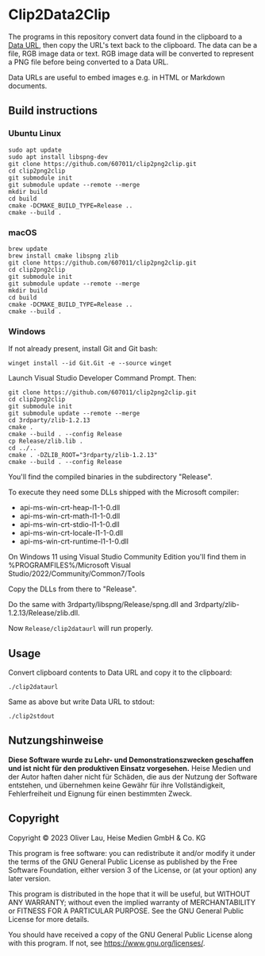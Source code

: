 # Clip2Data2Clip

The programs in this repository convert data found in the clipboard to a [Data URL](https://developer.mozilla.org/en-US/docs/Web/HTTP/Basics_of_HTTP/Data_URLs), then copy the URL's text back to the clipboard. The data can be a file, RGB image data or text. RGB image data will be converted to represent a PNG file before being converted to a Data URL.

Data URLs are useful to embed images e.g. in HTML or Markdown documents.

## Build instructions

### Ubuntu Linux

```
sudo apt update
sudo apt install libspng-dev
git clone https://github.com/607011/clip2png2clip.git
cd clip2png2clip
git submodule init
git submodule update --remote --merge
mkdir build
cd build
cmake -DCMAKE_BUILD_TYPE=Release ..
cmake --build .
```

### macOS

```
brew update
brew install cmake libspng zlib
git clone https://github.com/607011/clip2png2clip.git
cd clip2png2clip
git submodule init
git submodule update --remote --merge
mkdir build
cd build
cmake -DCMAKE_BUILD_TYPE=Release ..
cmake --build .
```

### Windows

If not already present, install Git and Git bash:

```
winget install --id Git.Git -e --source winget
```

Launch Visual Studio Developer Command Prompt. Then:

```
git clone https://github.com/607011/clip2png2clip.git
cd clip2png2clip
git submodule init
git submodule update --remote --merge
cd 3rdparty/zlib-1.2.13
cmake .
cmake --build . --config Release
cp Release/zlib.lib .
cd ../..
cmake . -DZLIB_ROOT="3rdparty/zlib-1.2.13"
cmake --build . --config Release
```

You'll find the compiled binaries in the subdirectory "Release".

To execute they need some DLLs shipped with the Microsoft compiler:

 - api-ms-win-crt-heap-l1-1-0.dll
 - api-ms-win-crt-math-l1-1-0.dll
 - api-ms-win-crt-stdio-l1-1-0.dll
 - api-ms-win-crt-locale-l1-1-0.dll
 - api-ms-win-crt-runtime-l1-1-0.dll

On Windows 11 using Visual Studio Community Edition you'll find them in 
%PROGRAMFILES%/Microsoft Visual Studio/2022/Community/Common7/Tools

Copy the DLLs from there to "Release".

Do the same with 3rdparty/libspng/Release/spng.dll and 3rdparty/zlib-1.2.13/Release/zlib.dll.

Now `Release/clip2dataurl` will run properly.

## Usage

Convert clipboard contents to Data URL and copy it to the clipboard:

```
./clip2dataurl
```

Same as above but write Data URL to stdout:

```
./clip2stdout
```


## Nutzungshinweise

**Diese Software wurde zu Lehr- und Demonstrationszwecken geschaffen und ist nicht für den produktiven Einsatz vorgesehen.** Heise Medien und der Autor haften daher nicht für Schäden, die aus der Nutzung der Software entstehen, und übernehmen keine Gewähr für ihre Vollständigkeit, Fehlerfreiheit und Eignung für einen bestimmten Zweck.

## Copyright

Copyright ©️ 2023 Oliver Lau, Heise Medien GmbH & Co. KG

This program is free software: you can redistribute it and/or modify
it under the terms of the GNU General Public License as published by
the Free Software Foundation, either version 3 of the License, or
(at your option) any later version.

This program is distributed in the hope that it will be useful,
but WITHOUT ANY WARRANTY; without even the implied warranty of
MERCHANTABILITY or FITNESS FOR A PARTICULAR PURPOSE.  See the
GNU General Public License for more details.

You should have received a copy of the GNU General Public License
along with this program.  If not, see <https://www.gnu.org/licenses/>.
